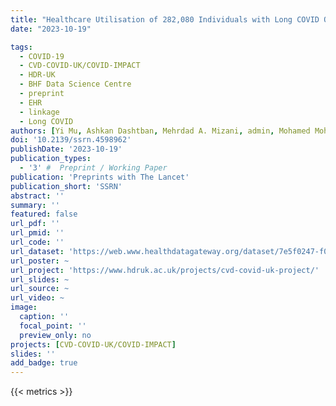 ```yaml
---
title: "Healthcare Utilisation of 282,080 Individuals with Long COVID Over Two Years: A Multiple Matched Control Cohort Analysis"
date: "2023-10-19"

tags:
  - COVID-19
  - CVD-COVID-UK/COVID-IMPACT
  - HDR-UK
  - BHF Data Science Centre
  - preprint
  - EHR
  - linkage
  - Long COVID
authors: [Yi Mu, Ashkan Dashtban, Mehrdad A. Mizani, admin, Mohamed Mohamed, Mark Ashworth, Mamas Mamas, Rouven Priedon, Steffen Petersen, Evan Kontopantelis, Christina Pagel, Mevhibe Hocaoğlu, Kamlesh Khunti, Richard Williams, Johan Thygesen, Paula Lorgelly, Manuel Gomes, Melissa Heightman, Amitava Banerjee, on behalf of the CVD-COVID-UK Consortium]
doi: '10.2139/ssrn.4598962'
publishDate: '2023-10-19'
publication_types:
  - '3' #  Preprint / Working Paper
publication: 'Preprints with The Lancet'
publication_short: 'SSRN'
abstract: ''
summary: ''
featured: false
url_pdf: ''
url_pmid: ''
url_code: ''
url_dataset: 'https://web.www.healthdatagateway.org/dataset/7e5f0247-f033-4f98-aed3-3d7422b9dc6d'
url_poster: ~
url_project: 'https://www.hdruk.ac.uk/projects/cvd-covid-uk-project/'
url_slides: ~
url_source: ~
url_video: ~
image:
  caption: ''
  focal_point: ''
  preview_only: no
projects: [CVD-COVID-UK/COVID-IMPACT]
slides: ''
add_badge: true
---
```


{{< metrics >}}

